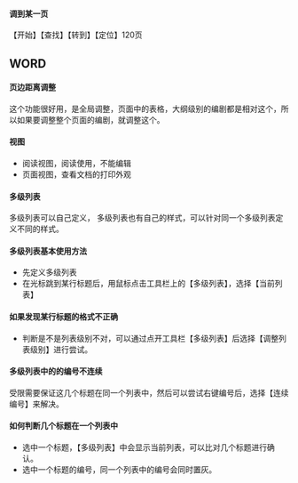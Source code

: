 #### 调到某一页
【开始】【查找】【转到】【定位】120页

## WORD
#### 页边距离调整
这个功能很好用，是全局调整，页面中的表格，大纲级别的编剧都是相对这个，所以如果要调整整个页面的编剧，就调整这个。

#### 视图

* 阅读视图，阅读使用，不能编辑
* 页面视图，查看文档的打印外观

#### 多级列表

多级列表可以自己定义， 多级列表也有自己的样式，可以针对同一个多级列表定义不同的样式。

#### 多级列表基本使用方法

* 先定义多级列表
* 在光标跳到某行标题后，用鼠标点击工具栏上的【多级列表】，选择【当前列表】

#### 如果发现某行标题的格式不正确

* 判断是不是列表级别不对，可以通过点开工具栏【多级列表】后选择【调整列表级别】进行尝试。

#### 多级列表中的的编号不连续

受限需要保证这几个标题在同一个列表中，然后可以尝试右键编号后，选择【连续编号】来解决。


#### 如何判断几个标题在一个列表中

* 选中一个标题，【多级列表】中会显示当前列表，可以比对几个标题进行确认。
* 选中一个标题的编号，同一个列表中的编号会同时置灰。
